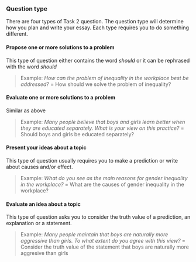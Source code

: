 ### Question type

There are four types of Task 2 question. 
The question type will determine how you plan and write your essay.
Each type requires you to do something different.

#### Propose one or more solutions to a problem

This type of question either contains the word _should_ or it can be rephrased with the word _should_
> Example: _How can the problem of inequality in the workplace best be addressed?_ = How should we solve the problem of inequality?

#### Evaluate one or more solutions to a problem

Similar as above
> Example: _Many people believe that boys and girls learn better when they are educated separately. What is your view on this practice?_ = Should boys and girls be educated separately?

#### Present your ideas about a topic

This type of question usually requires you to make a prediction or write about causes and/or effect.
> Example: _What do you see as the main reasons for gender inequality in the workplace?_ = What are the causes of gender inequality in the workplace?

#### Evaluate an idea about a topic

This type of question asks you to consider the truth value of a prediction, an explanation or a statement.
> Example: _Many people maintain that boys are naturally more aggressive than girls. To what extent do you agree with this view?_ = Consider the truth value of the statement that boys are naturally more aggresive than girls
